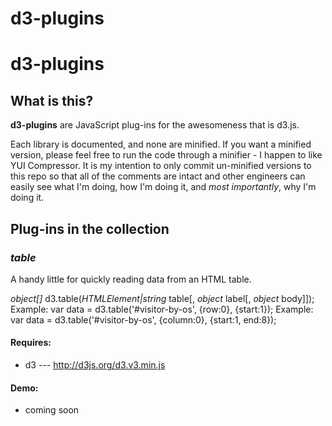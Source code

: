 d3-plugins
==========

# d3-plugins

## What is this?

**d3-plugins** are JavaScript plug-ins for the awesomeness that is d3.js.

Each library is documented, and none are minified. If you want a minified version, please feel free to run the code through a minifier - I happen to like YUI Compressor. It is my intention to only commit un-minified versions to this repo so that all of the comments are intact and other engineers can easily see what I'm doing, how I'm doing it, and *most importantly*, why I'm doing it.

## Plug-ins in the collection

### *table*
A handy little for quickly reading data from an HTML table.

*object[]* d3.table(*HTMLElement|string* table[, *object* label[, *object* body]]);
Example: var data = d3.table('#visitor-by-os', {row:0}, {start:1});
Example: var data = d3.table('#visitor-by-os', {column:0}, {start:1, end:8});

#### Requires:
* d3 --- http://d3js.org/d3.v3.min.js

#### Demo:
* coming soon